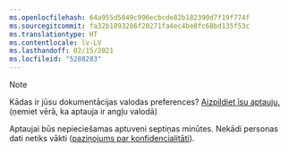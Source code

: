 ```yaml
---
ms.openlocfilehash: 64a955d5049c996ecbcde82b182390d7f19f774f
ms.sourcegitcommit: fa32b1893286f20271fa4ec4be8fc68bd135f53c
ms.translationtype: HT
ms.contentlocale: lv-LV
ms.lasthandoff: 02/15/2021
ms.locfileid: "5288283"
---
```

> [!NOTE]
>Kādas ir jūsu dokumentācijas valodas preferences? [Aizpildiet īsu aptauju.](https://aka.ms/BAG_Docs_Language_Survey) (ņemiet vērā, ka aptauja ir angļu valodā)
>
>Aptaujai būs nepieciešamas aptuveni septiņas minūtes. Nekādi personas dati netiks vākti ([paziņojums par konfidencialitāti](https://go.microsoft.com/fwlink/?LinkId=521839)).
